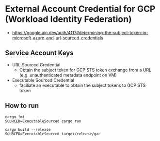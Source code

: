 # External Account Credential for GCP (Workload Identity Federation)
- https://google.aip.dev/auth/4117#determining-the-subject-token-in-microsoft-azure-and-url-sourced-credentials

## Service Account Keys
- URL Sourced Credential
  - Obtain the subject token for GCP STS token exchange from a URL (e.g. unauthenticated metadata endpoint on VM)
- Executable Sourced Credential
  - faciliate an executable to obtain  the subject tokens to GCP STS token 

## How to run
~~~
cargo fmt
SOURCED=ExecutableSourced cargo run

cargo build --release
SOURCED=ExecutableSourced target/release/gac
~~~